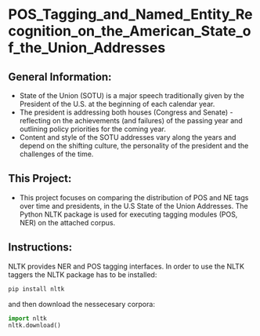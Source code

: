 # POS_Tagging_and_Named_Entity_Recognition_on_the_American_State_of_the_Union_Addresses

General Information:
---------
* State of the Union (SOTU) is a major speech traditionally given by the President of the U.S. at the beginning of each calendar year.
* The president is addressing both houses (Congress and Senate) - reflecting on the achievements (and failures) of the passing year and outlining policy priorities for the coming year. 
* Content and style of the SOTU addresses vary along the years and depend on the shifting culture, the personality of the president and the challenges of the time. 

This Project:
---------
* This project focuses on comparing the distribution of POS and NE tags over time and presidents, in the U.S State of the Union Addresses.
The Python NLTK package is used for executing tagging modules (POS, NER) on the attached corpus.

Instructions:
---------
NLTK provides NER and POS tagging interfaces. In order to use the NLTK taggers the NLTK package has to be installed:
```python
pip install nltk 
```
and then download the nessecesary corpora:
```python
import nltk
nltk.download()
```
